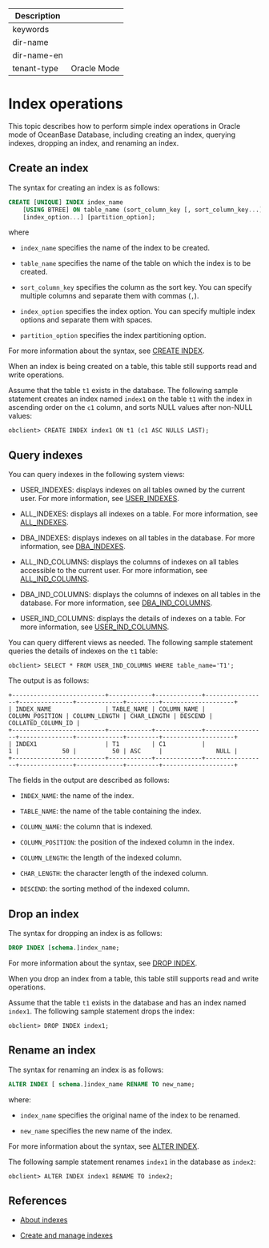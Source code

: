 | Description   |                 |
|---------------|-----------------|
| keywords      |                 |
| dir-name      |                 |
| dir-name-en   |                 |
| tenant-type   | Oracle Mode     |

# Index operations

This topic describes how to perform simple index operations in Oracle mode of OceanBase Database, including creating an index, querying indexes, dropping an index, and renaming an index.

## Create an index

The syntax for creating an index is as follows:

```sql
CREATE [UNIQUE] INDEX index_name
    [USING BTREE] ON table_name (sort_column_key [, sort_column_key...])
    [index_option...] [partition_option];
```

where

* `index_name` specifies the name of the index to be created.

* `table_name` specifies the name of the table on which the index is to be created.

* `sort_column_key` specifies the column as the sort key. You can specify multiple columns and separate them with commas (`,`).

* `index_option` specifies the index option. You can specify multiple index options and separate them with spaces.

* `partition_option` specifies the index partitioning option.

For more information about the syntax, see [CREATE INDEX](../900.sql-statement-of-oracle-mode/100.ddl-of-oracle-mode/1600.create-index-of-oracle-mode.md).

When an index is being created on a table, this table still supports read and write operations.

Assume that the table `t1` exists in the database. The following sample statement creates an index named `index1` on the table `t1` with the index in ascending order on the `c1` column, and sorts NULL values after non-NULL values:  

```shell
obclient> CREATE INDEX index1 ON t1 (c1 ASC NULLS LAST);
```

## Query indexes

You can query indexes in the following system views:

* USER_INDEXES: displays indexes on all tables owned by the current user. For more information, see [USER_INDEXES](../../../../700.system-views/500.system-view-of-oracle-mode/200.dictionary-view-of-oracle-mode/26800.user_indexes-of-oracle-mode.md).

* ALL_INDEXES: displays all indexes on a table. For more information, see [ALL_INDEXES](../../../../700.system-views/500.system-view-of-oracle-mode/200.dictionary-view-of-oracle-mode/1900.all_indexes-of-oracle-mode.md).

* DBA_INDEXES: displays indexes on all tables in the database. For more information, see [DBA_INDEXES](../../../../700.system-views/500.system-view-of-oracle-mode/200.dictionary-view-of-oracle-mode/8900.dba_indexes-of-oracle-mode.md).

* ALL_IND_COLUMNS: displays the columns of indexes on all tables accessible to the current user. For more information, see [ALL_IND_COLUMNS](../../../../700.system-views/500.system-view-of-oracle-mode/200.dictionary-view-of-oracle-mode/1400.all_ind_columns-of-oracle-mode.md).

* DBA_IND_COLUMNS: displays the columns of indexes on all tables in the database. For more information, see [DBA_IND_COLUMNS](../../../../700.system-views/500.system-view-of-oracle-mode/200.dictionary-view-of-oracle-mode/8300.dba_ind_columns-of-oracle-mode.md).

* USER_IND_COLUMNS: displays the details of indexes on a table. For more information, see [USER_IND_COLUMNS](../../../../700.system-views/500.system-view-of-oracle-mode/200.dictionary-view-of-oracle-mode/26300.user_ind_columns-of-oracle-mode.md).

You can query different views as needed. The following sample statement queries the details of indexes on the `t1` table:

```shell
obclient> SELECT * FROM USER_IND_COLUMNS WHERE table_name='T1';
```

The output is as follows:

```shell
+--------------------------+------------+-------------+-----------------+---------------+-------------+---------+--------------------+
| INDEX_NAME               | TABLE_NAME | COLUMN_NAME | COLUMN_POSITION | COLUMN_LENGTH | CHAR_LENGTH | DESCEND | COLLATED_COLUMN_ID |
+--------------------------+------------+-------------+-----------------+---------------+-------------+---------+--------------------+
| INDEX1                   | T1         | C1          |               1 |            50 |          50 | ASC     |               NULL |
+--------------------------+------------+-------------+-----------------+---------------+-------------+---------+--------------------+
```

The fields in the output are described as follows:

* `INDEX_NAME`: the name of the index.

* `TABLE_NAME`: the name of the table containing the index.

* `COLUMN_NAME`: the column that is indexed.

* `COLUMN_POSITION`: the position of the indexed column in the index.

* `COLUMN_LENGTH`: the length of the indexed column.

* `CHAR_LENGTH`: the character length of the indexed column.

* `DESCEND`: the sorting method of the indexed column.

## Drop an index

The syntax for dropping an index is as follows:

```sql
DROP INDEX [schema.]index_name;
```

For more information about the syntax, see [DROP INDEX](../900.sql-statement-of-oracle-mode/100.ddl-of-oracle-mode/3200.drop-index-of-oracle-mode.md).

When you drop an index from a table, this table still supports read and write operations.

Assume that the table `t1` exists in the database and has an index named `index1`. The following sample statement drops the index:

```shell
obclient> DROP INDEX index1;
```

## Rename an index

The syntax for renaming an index is as follows:

```sql
ALTER INDEX [ schema.]index_name RENAME TO new_name;
```

where:

* `index_name` specifies the original name of the index to be renamed.

* `new_name` specifies the new name of the index.

For more information about the syntax, see [ALTER INDEX](../900.sql-statement-of-oracle-mode/100.ddl-of-oracle-mode/100.alter-index-of-oracle-mode.md).

The following sample statement renames `index1` in the database as `index2`:

```shell
obclient> ALTER INDEX index1 RENAME TO index2;
```

## References

* [About indexes](../../../../100.oceanbase-database-concepts/400.database-objects/100.database-objects-of-oracle-mode/300.index-of-oracle-mode/100.the-index-overview-of-oracle-mode.md)

* [Create and manage indexes](../../../../300.database-object-management/200.manage-object-of-oracle-mode/400.manage-indexes-of-oracle-mode/200.create-an-index-of-oracle-mode.md)